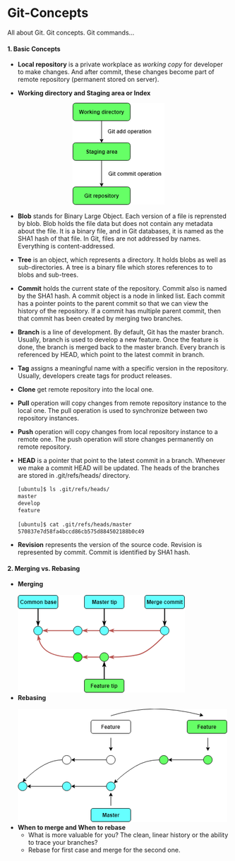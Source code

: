# Git-Concepts
All about Git. Git concepts. Git commands...


#### 1. Basic Concepts
* **Local repository** is a private workplace as *working copy* for developer to make changes. And after commit, these changes become part of remote repository (permanent stored on server).

* **Working directory and Staging area or Index**
<p align="center"><img src="images/flow.png"/></p>

* **Blob** stands for Binary Large Object. Each version of a file is reprensted by blob. Blob holds the file data but does not contain any metadata about the file. It is a binary file, and in Git databases, it is named as the SHA1 hash of that file. In Git, files are not addressed by names. Everything is content-addressed.

* **Tree** is an object, which represents a directory. It holds blobs as well as sub-directories. A tree is a binary file which stores references to to blobs and sub-trees.

* **Commit** holds the current state of the repository. Commit also is named by the SHA1 hash. A commit object is a node in linked list. Each commit has a pointer points to the parent commit so that we can view the history of the repository. If a commit has multiple parent commit, then that commit has been created by merging two branches.

* **Branch** is a line of development. By default, Git has the master branch. Usually, branch is used to develop a new feature. Once the feature is done, the branch is merged back to the master branch. Every branch is referenced by HEAD, which point to the latest commit in branch.

* **Tag** assigns a meaningful name with a specific version in the repository. Usually, developers create tags for product releases.

* **Clone** get remote repository into the local one.

* **Pull** operation will copy changes from remote repository instance to the local one. The pull operation is used to synchronize between two repository instances.

* **Push** operation will copy changes from local repository instance to a remote one. The push operation will store changes permanently on remote repository.

* **HEAD** is a pointer that point to the latest commit in a branch. Whenever we make a commit HEAD will be updated. The heads of the branches are stored in .git/refs/heads/ directory.
    ```
    [ubuntu]$ ls .git/refs/heads/
    master
    develop
    feature
    
    [ubuntu]$ cat .git/refs/heads/master
    570837e7d58fa4bccd86cb575d884502188b0c49
    ```


* **Revision** represents the version of the source code. Revision is represented by commit. Commit is identified by SHA1 hash.


#### 2. Merging vs. Rebasing
* **Merging**<br/><br/>![merging](images/merge.png)
* **Rebasing**<br/><br/>![rebasing](images/rebase.png)
* **When to merge and When to rebase**
    * What is more valuable for you? The clean, linear history or the ability to trace your branches?
    * Rebase for first case and merge for the second one.
